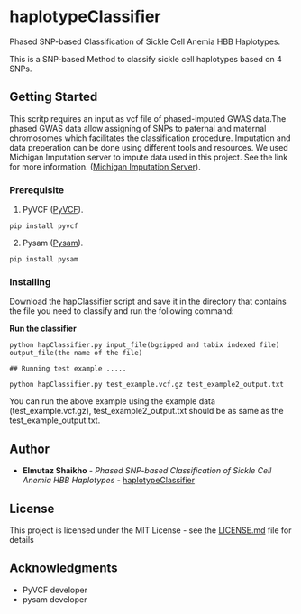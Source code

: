 # haplotypeClassifier
Phased SNP-based Classification of Sickle Cell Anemia HBB Haplotypes.

This is a SNP-based Method to classify sickle cell haplotypes based on 4 SNPs.

## Getting Started

This scritp requires an input as vcf file of phased-imputed GWAS data.The phased GWAS data allow assigning of SNPs to paternal and maternal chromosomes which facilitates the classification procedure. Imputation and data preperation can be done using different tools and resources. We used Michigan Imputation server to impute data used in this project. See the link for more information.
([Michigan Imputation Server](https://imputationserver.sph.umich.edu/start.html#!pages/help)).
### Prerequisite

1. PyVCF ([PyVCF](https://github.com/jamescasbon/PyVCF)).

```
pip install pyvcf
```
          
2. Pysam ([Pysam](https://github.com/pysam-developers/pysam)).


```
pip install pysam
```
          
### Installing

Download the hapClassifier script and save it in the directory that contains the file you need to classify and run the following command:


**Run the classifier**
```
python hapClassifier.py input_file(bgzipped and tabix indexed file) output_file(the name of the file) 

## Running test example .....

python hapClassifier.py test_example.vcf.gz test_example2_output.txt
```
You can run the above example using the example data (test_example.vcf.gz), test_example2_output.txt should be as same as the test_example_output.txt.

## Author

* **Elmutaz Shaikho** - *Phased SNP-based Classification of Sickle Cell Anemia HBB Haplotypes* - [haplotypeClassifier](https://github.com/eshaikho/haplotypeClassifier)

## License

This project is licensed under the MIT License - see the [LICENSE.md](LICENSE.md) file for details

## Acknowledgments

* PyVCF developer 
* pysam developer
